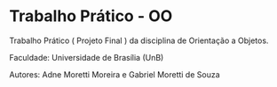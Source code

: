 # Trabalho Prático - OO

Trabalho Prático ( Projeto Final ) da disciplina de Orientação a Objetos.

Faculdade: Universidade de Brasília (UnB)

Autores: Adne Moretti Moreira e Gabriel Moretti de Souza
